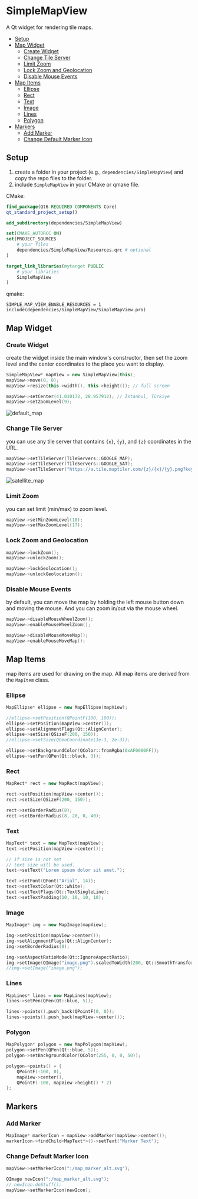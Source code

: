 # SimpleMapView

A Qt widget for rendering tile maps.

- [Setup](#setup)
- [Map Widget](#map-widget)
    - [Create Widget](#create-widget)
    - [Change Tile Server](#change-tile-server)
    - [Limit Zoom](#limit-zoom)
    - [Lock Zoom and Geolocation](#lock-zoom-and-geolocation)
    - [Disable Mouse Events](#disable-mouse-events)
- [Map Items](#map-items)
    - [Ellipse](#ellipse)
    - [Rect](#rect)
    - [Text](#text)
    - [Image](#image)
    - [Lines](#lines)
    - [Polygon](#polygon)
- [Markers](#markers)
    - [Add Marker](#add-marker)
    - [Change Default Marker Icon](#change-default-marker-icon)

## Setup

1. create a folder in your project (e.g., ``dependencies/SimpleMapView``) and copy the repo files to the folder.
2. include ``SimpleMapView`` in your CMake or qmake file. 


CMake:
```cmake
find_package(Qt6 REQUIRED COMPONENTS Core)
qt_standard_project_setup()

add_subdirectory(dependencies/SimpleMapView)

set(CMAKE_AUTORCC ON)
set(PROJECT_SOURCES
    # your files
    dependencies/SimpleMapView/Resources.qrc # optional
)

target_link_libraries(mytarget PUBLIC
    # your libraries
    SimpleMapView
)
```

qmake:
```
SIMPLE_MAP_VIEW_ENABLE_RESOURCES = 1 
include(dependencies/SimpleMapView/SimpleMapView.pro)
```

## Map Widget

### Create Widget

create the widget inside the main window's constructor, then set the zoom level and the center coordinates to the place you want to display.

```c++
SimpleMapView* mapView = new SimpleMapView(this);
mapView->move(0, 0);
mapView->resize(this->width(), this->height()); // full screen

mapView->setCenter(41.010172, 28.957912); // İstanbul, Türkiye
mapView->setZoomLevel(9);
```

![default_map](readme_images/map.png)

### Change Tile Server

you can use any tile server that contains ``{x}``, ``{y}``, and ``{z}`` coordinates in the URL.

```c++
mapView->setTileServer(TileServers::GOOGLE_MAP);
mapView->setTileServer(TileServers::GOOGLE_SAT);
mapView->setTileServer("https://a.tile.maptiler.com/{z}/{x}/{y}.png?key=YOUR_API_KEY");
``` 
![satellite_map](readme_images/map_satellite.png)

### Limit Zoom

you can set limit (min/max) to zoom level.
```c++
mapView->setMinZoomLevel(10);
mapView->setMaxZoomLevel(17);
```

### Lock Zoom and Geolocation

```c++
mapView->lockZoom();
mapView->unlockZoom();

mapView->lockGeolocation();
mapView->unlockGeolocation();
```

### Disable Mouse Events

by default, you can move the map by holding the left mouse button down and moving the mouse. And you can zoom in/out via the mouse wheel.

```c++
mapView->disableMouseWheelZoom();
mapView->enableMouseWheelZoom();

mapView->disableMouseMoveMap();
mapView->enableMouseMoveMap();
```
## Map Items

map items are used for drawing on the map.
All map items are derived from the ``MapItem`` class.

### Ellipse

```c++
MapEllipse* ellipse = new MapEllipse(mapView);

//ellipse->setPosition(QPointF(100, 100));
ellipse->setPosition(mapView->center());
ellipse->setAlignmentFlags(Qt::AlignCenter);
ellipse->setSize(QSizeF(200, 150));
//ellipse->setSize(QGeoCoordinate(1e-3, 2e-3));

ellipse->setBackgroundColor(QColor::fromRgba(0xAF0000FF));
ellipse->setPen(QPen(Qt::black, 3));
```

### Rect

```c++
MapRect* rect = new MapRect(mapView);

rect->setPosition(mapView->center());
rect->setSize(QSizeF(200, 150));

rect->setBorderRadius(8);
rect->setBorderRadius(8, 20, 0, 40);
```

### Text

```c++
MapText* text = new MapText(mapView);
text->setPosition(mapView->center());

// if size is not set
// text size will be used.
text->setText("Lorem ipsum dolor sit amet.");

text->setFont(QFont("Arial", 14));
text->setTextColor(Qt::white);
text->setTextFlags(Qt::TextSingleLine);
text->setTextPadding(10, 10, 10, 10);
```


### Image

```c++
MapImage* img = new MapImage(mapView);

img->setPosition(mapView->center());
img->setAlignmentFlags(Qt::AlignCenter);
img->setBorderRadius(8);

img->setAspectRatioMode(Qt::IgnoreAspectRatio);
img->setImage(QImage("image.png").scaledToWidth(200, Qt::SmoothTransformation));
//img->setImage("image.png");
```

### Lines

```c++
MapLines* lines = new MapLines(mapView);
lines->setPen(QPen(Qt::blue, 5));

lines->points().push_back(QPointF(0, 0));
lines->points().push_back(mapView->center());
```

### Polygon

```c++
MapPolygon* polygon = new MapPolygon(mapView);
polygon->setPen(QPen(Qt::blue, 5));
polygon->setBackgroundColor(QColor(255, 0, 0, 50));

polygon->points() = {
	QPointF(-100, 0),
	mapView->center(),
	QPointF(-100, mapView->height() * 2)
};
```

## Markers

### Add Marker

```c++
MapImage* markerIcon = mapView->addMarker(mapView->center());
markerIcon->findChild<MapText*>()->setText("Marker Text");
```

### Change Default Marker Icon

```c++
mapView->setMarkerIcon(":/map_marker_alt.svg");

QImage newIcon(":/map_marker_alt.svg");
// newIcon.doStuff();
mapView->setMarkerIcon(newIcon);
```
